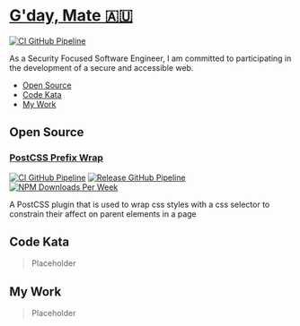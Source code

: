 # [G'day, Mate 🇦🇺](https://en.wikipedia.org/wiki/Australian_English)

[![CI GitHub Pipeline](https://img.shields.io/github/workflow/status/dbtedman/dbtedman/ci?style=for-the-badge&logo=github&label=ci)](https://github.com/dbtedman/dbtedman/actions/workflows/ci.yml)

As a Security Focused Software Engineer, I am committed to participating in the development of a secure and accessible web.

-   [Open Source](#open-source)
-   [Code Kata](#code-kata)
-   [My Work](#my-work)

## Open Source

### [PostCSS Prefix Wrap](https://danieltedman.com/open-source/postcss-prefixwrap/)

[![CI GitHub Pipeline](https://img.shields.io/github/workflow/status/dbtedman/postcss-prefixwrap/ci?style=for-the-badge&logo=github&label=ci)](https://github.com/dbtedman/postcss-prefixwrap/actions/workflows/ci.yml?query=branch%3Amain)
[![Release GitHub Pipeline](https://img.shields.io/github/workflow/status/dbtedman/postcss-prefixwrap/ci?style=for-the-badge&logo=github&label=release)](https://github.com/dbtedman/postcss-prefixwrap/actions/workflows/release.yml)
[![NPM Downloads Per Week](https://img.shields.io/npm/dw/postcss-prefixwrap?color=blue&logo=npm&style=for-the-badge)](https://www.npmjs.com/package/postcss-prefixwrap)

A PostCSS plugin that is used to wrap css styles with a css selector to constrain their affect on parent elements in a page

## Code Kata

> Placeholder

## My Work

> Placeholder
